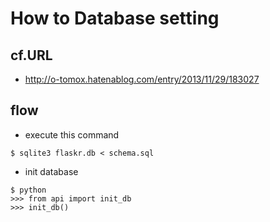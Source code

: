 # How to Database setting

## cf.URL

- http://o-tomox.hatenablog.com/entry/2013/11/29/183027

## flow

- execute this command

~~~
$ sqlite3 flaskr.db < schema.sql
~~~

- init database

~~~
$ python
>>> from api import init_db
>>> init_db()
~~~
